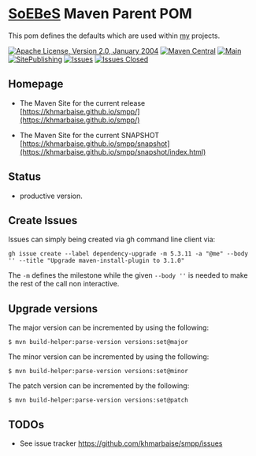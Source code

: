 [SoEBeS](https://www.soebes.de) Maven Parent POM
=======================

This pom defines the defaults which are used within [my](https://www.soebes.com) projects.

[![Apache License, Version 2.0, January 2004](https://img.shields.io/github/license/khmarbaise/smpp.svg?label=License)](https://www.apache.org/licenses/)
[![Maven Central](https://img.shields.io/maven-central/v/com.soebes.smpp/smpp.svg?label=Maven%20Central)](https://search.maven.org/#search%7Cga%7C1%7Ccom.soebes.smpp)
[![Main](https://github.com/khmarbaise/smpp/workflows/Main/badge.svg)][mainbuilds]
[![SitePublishing](https://github.com/khmarbaise/smpp/actions/workflows/site-publish.yml/badge.svg)](https://github.com/khmarbaise/smpp/actions/workflows/site-publish.yml)
[![Issues](https://img.shields.io/github/issues/khmarbaise/smpp)](https://github.com/khmarbaise/smpp/issues)
[![Issues Closed](https://img.shields.io/github/issues-closed/khmarbaise/smpp)](https://github.com/khmarbaise/smpp/issues?q=is%3Aissue+is%3Aclosed)

Homepage
--------

* The Maven Site for the current release [https://khmarbaise.github.io/smpp/](https://khmarbaise.github.io/smpp/)

* The Maven Site for the current SNAPSHOT [https://khmarbaise.github.io/smpp/snapshot](https://khmarbaise.github.io/smpp/snapshot/index.html)

Status
------
 * productive version.

Create Issues
-------------

Issues can simply being created via gh command line client via:
```
gh issue create --label dependency-upgrade -m 5.3.11 -a "@me" --body '' --title "Upgrade maven-install-plugin to 3.1.0"
```
The `-m` defines the milestone while the given `--body ''` is needed to make the rest of the call non interactive.

Upgrade versions
----------------

The major version can be incremented by using the following:
```
$ mvn build-helper:parse-version versions:set@major 
```
The minor version can be incremented by using the following:
```
$ mvn build-helper:parse-version versions:set@minor 
```
The patch version can be incremented by the following:
```
$ mvn build-helper:parse-version versions:set@patch 
```
 
TODOs
-----

 * See issue tracker https://github.com/khmarbaise/smpp/issues

[jdkbuilds]: https://github.com/khmarbaise/smpp/actions?query=workflow%3AJDKBuilds
[mainbuilds]: https://github.com/khmarbaise/smpp/actions?query=workflow%3AMain
[published-site]: https://khmarbaise.github.io/smpp/
